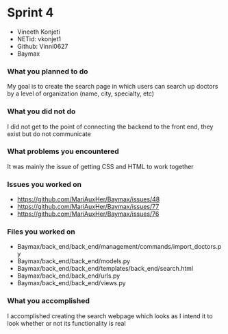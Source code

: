 # Sprint 4
- Vineeth Konjeti
- NETid: vkonjet1
- Github: Vinni0627
- Baymax

### What you planned to do
My goal is to create the search page in which users can search up doctors by a level of organization (name, city, specialty, etc)


### What you did not do
I did not get to the point of connecting the backend to the front end, they exist but do not communicate

### What problems you encountered
It was mainly the issue of getting CSS and HTML to work together


### Issues you worked on
- https://github.com/MariAuxHer/Baymax/issues/48
- https://github.com/MariAuxHer/Baymax/issues/77
- https://github.com/MariAuxHer/Baymax/issues/76

### Files you worked on
- Baymax/back_end/back_end/management/commands/import_doctors.py
- Baymax/back_end/back_end/models.py
- Baymax/back_end/back_end/templates/back_end/search.html
- Baymax/back_end/back_end/urls.py
- Baymax/back_end/back_end/views.py

### What you accomplished
I accomplished creating the search webpage which looks as I intend it to look whether or not its functionality is real
